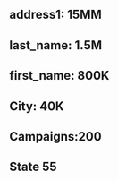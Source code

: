 ## address1: 15MM
## last_name: 1.5M
## first_name: 800K
## City: 40K
## Campaigns:200
## State 55
 